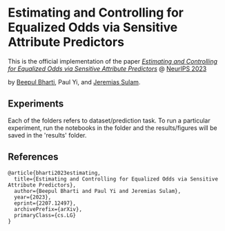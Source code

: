 # Estimating and Controlling for Equalized Odds via Sensitive Attribute Predictors

This is the official implementation of the paper [*Estimating and Controlling for Equalized Odds via Sensitive Attribute Predictors*](https://arxiv.org/abs/2207.12497) @ [NeurIPS 2023](https://neurips.cc/virtual/2023/poster/70984)

by [Beepul Bharti](https://beepulbharti.github.io), Paul Yi, and [Jeremias Sulam](https://sites.google.com/view/jsulam).

## Experiments
Each of the folders refers to dataset/prediction task. To run a particular experiment, run the notebooks in the folder and the results/figures will be saved in the 'results' folder.

## References
```
@article{bharti2023estimating,
  title={Estimating and Controlling for Equalized Odds via Sensitive Attribute Predictors},
  author={Beepul Bharti and Paul Yi and Jeremias Sulam},
  year={2023},
  eprint={2207.12497},
  archivePrefix={arXiv},
  primaryClass={cs.LG}
}
```
